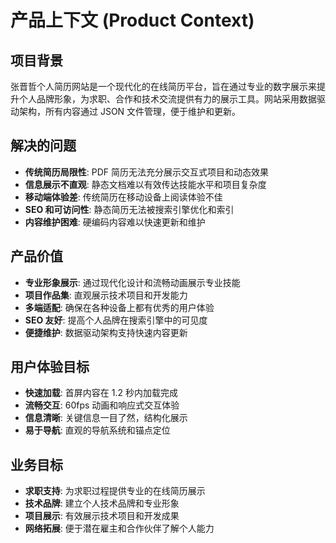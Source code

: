 # 产品上下文 (Product Context)

## 项目背景

张晋哲个人简历网站是一个现代化的在线简历平台，旨在通过专业的数字展示来提升个人品牌形象，为求职、合作和技术交流提供有力的展示工具。网站采用数据驱动架构，所有内容通过 JSON 文件管理，便于维护和更新。

## 解决的问题

- **传统简历局限性**: PDF 简历无法充分展示交互式项目和动态效果
- **信息展示不直观**: 静态文档难以有效传达技能水平和项目复杂度
- **移动端体验差**: 传统简历在移动设备上阅读体验不佳
- **SEO 和可访问性**: 静态简历无法被搜索引擎优化和索引
- **内容维护困难**: 硬编码内容难以快速更新和维护

## 产品价值

- **专业形象展示**: 通过现代化设计和流畅动画展示专业技能
- **项目作品集**: 直观展示技术项目和开发能力
- **多端适配**: 确保在各种设备上都有优秀的用户体验
- **SEO 友好**: 提高个人品牌在搜索引擎中的可见度
- **便捷维护**: 数据驱动架构支持快速内容更新

## 用户体验目标

- **快速加载**: 首屏内容在 1.2 秒内加载完成
- **流畅交互**: 60fps 动画和响应式交互体验
- **信息清晰**: 关键信息一目了然，结构化展示
- **易于导航**: 直观的导航系统和锚点定位

## 业务目标

- **求职支持**: 为求职过程提供专业的在线简历展示
- **技术品牌**: 建立个人技术品牌和专业形象
- **项目展示**: 有效展示技术项目和开发成果
- **网络拓展**: 便于潜在雇主和合作伙伴了解个人能力
